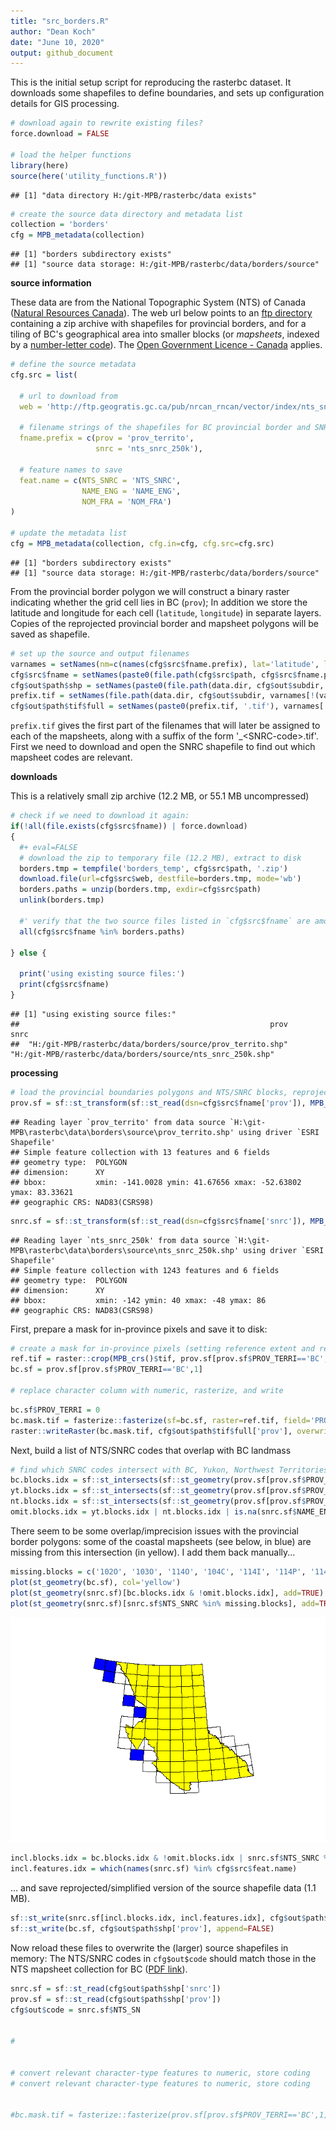 ```yaml
---
title: "src_borders.R"
author: "Dean Koch"
date: "June 10, 2020"
output: github_document
---
```



This is the initial setup script for reproducing the rasterbc dataset. 
It downloads some shapefiles to define boundaries, and sets up configuration details for GIS processing.



```r
# download again to rewrite existing files? 
force.download = FALSE

# load the helper functions
library(here)
source(here('utility_functions.R'))
```

```
## [1] "data directory H:/git-MPB/rasterbc/data exists"
```

```r
# create the source data directory and metadata list
collection = 'borders'
cfg = MPB_metadata(collection)
```

```
## [1] "borders subdirectory exists"
## [1] "source data storage: H:/git-MPB/rasterbc/data/borders/source"
```


**source information**

These data are from the National Topographic System (NTS) of Canada 
(<a href="https://www.nrcan.gc.ca/maps-tools-publications/maps/topographic-maps/10995" target="_blank">Natural Resources Canada</a>).
The web url below points to an
<a href="http://ftp.geogratis.gc.ca/pub/nrcan_rncan/vector/index/" target="_blank">ftp directory</a>
containing a zip archive with shapefiles for provincial borders, and for a tiling of BC's geographical area into 
smaller blocks (or *mapsheets*, indexed by a 
<a href="https://www.nrcan.gc.ca/earth-sciences/geography/topographic-information/maps/9765" target="_blank">number-letter code</a>).
The <a href="https://open.canada.ca/en/open-government-licence-canada" target="_blank">Open Government Licence - Canada</a> applies.


```r
# define the source metadata
cfg.src = list(
  
  # url to download from
  web = 'http://ftp.geogratis.gc.ca/pub/nrcan_rncan/vector/index/nts_snrc.zip',
  
  # filename strings of the shapefiles for BC provincial border and SNRC mapsheets 
  fname.prefix = c(prov = 'prov_territo', 
                   snrc = 'nts_snrc_250k'),
  
  # feature names to save
  feat.name = c(NTS_SNRC = 'NTS_SNRC',
                NAME_ENG = 'NAME_ENG', 
                NOM_FRA = 'NOM_FRA')
)

# update the metadata list
cfg = MPB_metadata(collection, cfg.in=cfg, cfg.src=cfg.src)
```

```
## [1] "borders subdirectory exists"
## [1] "source data storage: H:/git-MPB/rasterbc/data/borders/source"
```

From the provincial border polygon we will construct a binary raster indicating whether the grid cell lies 
in BC (`prov`); In addition we store the latitude and longitude for each cell (`latitude`, `longitude`) 
in separate layers. Copies of the reprojected provincial border and mapsheet polygons will be saved as shapefile.



```r
# set up the source and output filenames
varnames = setNames(nm=c(names(cfg$src$fname.prefix), lat='latitude', long='longitude'))
cfg$src$fname = setNames(paste0(file.path(cfg$src$path, cfg$src$fname.prefix), '.shp'), varnames[c('prov', 'snrc')])
cfg$out$path$shp = setNames(paste0(file.path(data.dir, cfg$out$subdir, varnames[c('prov', 'snrc')]), '_std.shp'), varnames[c('prov', 'snrc')])
prefix.tif = setNames(file.path(data.dir, cfg$out$subdir, varnames[!(varnames %in% 'snrc')]), varnames[!(varnames %in% 'snrc')])
cfg$out$path$tif$full = setNames(paste0(prefix.tif, '.tif'), varnames[!(varnames %in% 'snrc')])
```

`prefix.tif` gives the first part of the filenames that will later be assigned to each of the mapsheets, along with a suffix
of the form '_\<SNRC-code\>.tif'. First we need to download and open the SNRC shapefile to find out which mapsheet codes are relevant.

**downloads**

This is a relatively small zip archive (12.2 MB, or 55.1 MB uncompressed)


```r
# check if we need to download it again:
if(!all(file.exists(cfg$src$fname)) | force.download)
{
  #+ eval=FALSE
  # download the zip to temporary file (12.2 MB), extract to disk
  borders.tmp = tempfile('borders_temp', cfg$src$path, '.zip')
  download.file(url=cfg$src$web, destfile=borders.tmp, mode='wb')
  borders.paths = unzip(borders.tmp, exdir=cfg$src$path)
  unlink(borders.tmp)
  
  #' verify that the two source files listed in `cfg$src$fname` are among the extracted files
  all(cfg$src$fname %in% borders.paths)
  
} else {
 
  print('using existing source files:') 
  print(cfg$src$fname)
}
```

```
## [1] "using existing source files:"
##                                                        prov                                                        snrc 
##  "H:/git-MPB/rasterbc/data/borders/source/prov_territo.shp" "H:/git-MPB/rasterbc/data/borders/source/nts_snrc_250k.shp"
```


**processing**




```r
# load the provincial boundaries polygons and NTS/SNRC blocks, reprojecting to crs(bc.mask.tif)
prov.sf = sf::st_transform(sf::st_read(dsn=cfg$src$fname['prov']), MPB_crs()$epsg) 
```

```
## Reading layer `prov_territo' from data source `H:\git-MPB\rasterbc\data\borders\source\prov_territo.shp' using driver `ESRI Shapefile'
## Simple feature collection with 13 features and 6 fields
## geometry type:  POLYGON
## dimension:      XY
## bbox:           xmin: -141.0028 ymin: 41.67656 xmax: -52.63802 ymax: 83.33621
## geographic CRS: NAD83(CSRS98)
```

```r
snrc.sf = sf::st_transform(sf::st_read(dsn=cfg$src$fname['snrc']), MPB_crs()$epsg)
```

```
## Reading layer `nts_snrc_250k' from data source `H:\git-MPB\rasterbc\data\borders\source\nts_snrc_250k.shp' using driver `ESRI Shapefile'
## Simple feature collection with 1243 features and 6 fields
## geometry type:  POLYGON
## dimension:      XY
## bbox:           xmin: -142 ymin: 40 xmax: -48 ymax: 86
## geographic CRS: NAD83(CSRS98)
```

First, prepare a mask for in-province pixels and save it to disk:


```r
# create a mask for in-province pixels (setting reference extent and resolution)
ref.tif = raster::crop(MPB_crs()$tif, prov.sf[prov.sf$PROV_TERRI=='BC',1], snap='out')
bc.sf = prov.sf[prov.sf$PROV_TERRI=='BC',1]

# replace character column with numeric, rasterize, and write 
```

```r
bc.sf$PROV_TERRI = 0
bc.mask.tif = fasterize::fasterize(sf=bc.sf, raster=ref.tif, field='PROV_TERRI', fun='any')
raster::writeRaster(bc.mask.tif, cfg$out$path$tif$full['prov'], overwrite=TRUE)
```

Next, build a list of NTS/SNRC codes that overlap with BC landmass


```r
# find which SNRC codes intersect with BC, Yukon, Northwest Territories
bc.blocks.idx = sf::st_intersects(sf::st_geometry(prov.sf[prov.sf$PROV_TERRI=='BC',1]), sf::st_geometry(snrc.sf), sparse=FALSE)
yt.blocks.idx = sf::st_intersects(sf::st_geometry(prov.sf[prov.sf$PROV_TERRI=='YT',1]), sf::st_geometry(snrc.sf), sparse=FALSE)
nt.blocks.idx = sf::st_intersects(sf::st_geometry(prov.sf[prov.sf$PROV_TERRI=='NT',1]), sf::st_geometry(snrc.sf), sparse=FALSE)
omit.blocks.idx = yt.blocks.idx | nt.blocks.idx | is.na(snrc.sf$NAME_ENG)
```

There seem to be some overlap/imprecision issues with the provincial border polygons: some of the coastal mapsheets
(see below, in blue) are missing from this intersection (in yellow). I add them back manually...


```r
missing.blocks = c('102O', '103O', '114O', '104C', '114I', '114P', '114O')
plot(st_geometry(bc.sf), col='yellow')
plot(st_geometry(snrc.sf)[bc.blocks.idx & !omit.blocks.idx], add=TRUE)
plot(st_geometry(snrc.sf)[snrc.sf$NTS_SNRC %in% missing.blocks], add=TRUE, col='blue')
```

![](src_borders_files/figure-gfm/unnamed-chunk-9-1.png)<!-- -->

```r
incl.blocks.idx = bc.blocks.idx & !omit.blocks.idx | snrc.sf$NTS_SNRC %in% missing.blocks
incl.features.idx = which(names(snrc.sf) %in% cfg$src$feat.name)
```

... and save reprojected/simplified version of the source shapefile data (1.1 MB).


```r
sf::st_write(snrc.sf[incl.blocks.idx, incl.features.idx], cfg$out$path$shp['snrc'], append=FALSE)
sf::st_write(bc.sf, cfg$out$path$shp['prov'], append=FALSE)
```

Now reload these files to overwrite the (larger) source shapefiles in memory: 
The NTS/SNRC codes in `cfg$out$code` should match those in the NTS mapsheet collection for BC
(<a href="https://ftp.maps.canada.ca/pub/nrcan_rncan/vector/index/index_pdf/NTS-SNRC_Index%205_British_Columbia_300dpi.pdf" target="_blank">PDF link</a>).


```r
snrc.sf = sf::st_read(cfg$out$path$shp['snrc'])
prov.sf = sf::st_read(cfg$out$path$shp['prov'])
cfg$out$code = snrc.sf$NTS_SN


#


# convert relevant character-type features to numeric, store coding
# convert relevant character-type features to numeric, store coding


#bc.mask.tif = fasterize::fasterize(prov.sf[prov.sf$PROV_TERRI=='BC',1], ref.pine.tif, 'PROV_TERRI', 'any')
```



